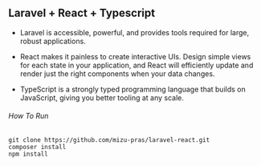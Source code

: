 ## Laravel + React + Typescript

- Laravel is accessible, powerful, and provides tools required for large, robust applications.

- React makes it painless to create interactive UIs. Design simple views for each state in your application, and React will efficiently update and render just the right components when your data changes.

- TypeScript is a strongly typed programming language that builds on JavaScript, giving you better tooling at any scale.

###### How To Run

```
git clone https://github.com/mizu-pras/laravel-react.git
composer install
npm install
```
